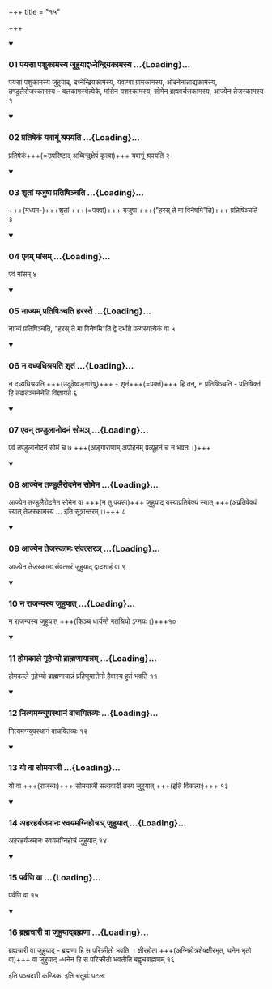 +++
title = "१५"

+++

<div class="js_include" includetitle="true" newlevelforh1="3" unfilled="" url="/vedAH_yajuH/taittirIyam/sUtram/ApastambaH/shrautam/vishvAsa-prastutiH/06/15/01_payasA_pashukAmasya_juhuyAddadhnendriyakAmasya.md">
<details open><summary><h3>01 पयसा पशुकामस्य जुहुयाद्दध्नेन्द्रियकामस्य ...{Loading}...</h3></summary>

पयसा पशुकामस्य जुहुयाद्, दध्नेन्द्रियकामस्य, यवाग्वा ग्रामकामस्य, ओदनेनान्नाद्यकामस्य, तण्डुलैरोजस्कामस्य - बलकामस्येत्येके, मांसेन यशस्कामस्य, सोमेन ब्रह्मवर्चसकामस्य, आज्येन तेजस्कामस्य १  

</details>
</div>

<div class="js_include collapsed" newlevelforh1="4" title="सर्वाष् टीकाः" url="/vedAH_yajuH/taittirIyam/sUtram/ApastambaH/shrautam/sarvASh_TIkAH/06/15/01_payasA_pashukAmasya_juhuyAddadhnendriyakAmasya.md"> </div>



<div class="js_include collapsed" newlevelforh1="4" title="मूलम्" url="/vedAH_yajuH/taittirIyam/sUtram/ApastambaH/shrautam/mUlam/06/15/01_payasA_pashukAmasya_juhuyAddadhnendriyakAmasya.md"> </div>


<div class="js_include" includetitle="true" newlevelforh1="3" unfilled="" url="/vedAH_yajuH/taittirIyam/sUtram/ApastambaH/shrautam/vishvAsa-prastutiH/06/15/02_pratiShekaM_yavAgUM_shrapayati.md">
<details open><summary><h3>02 प्रतिषेकं यवागूं श्रपयति ...{Loading}...</h3></summary>

प्रतिषेकं+++(=उपरिष्टाद् अब्बिन्दुक्षेपं कृत्वा)+++ यवागूं श्रपयति २  

</details>
</div>

<div class="js_include collapsed" newlevelforh1="4" title="सर्वाष् टीकाः" url="/vedAH_yajuH/taittirIyam/sUtram/ApastambaH/shrautam/sarvASh_TIkAH/06/15/02_pratiShekaM_yavAgUM_shrapayati.md"> </div>



<div class="js_include collapsed" newlevelforh1="4" title="मूलम्" url="/vedAH_yajuH/taittirIyam/sUtram/ApastambaH/shrautam/mUlam/06/15/02_pratiShekaM_yavAgUM_shrapayati.md"> </div>


<div class="js_include" includetitle="true" newlevelforh1="3" unfilled="" url="/vedAH_yajuH/taittirIyam/sUtram/ApastambaH/shrautam/vishvAsa-prastutiH/06/15/03_shRtAM_yajuShA_pratiShinchati.md">
<details open><summary><h3>03 शृतां यजुषा प्रतिषिञ्चति ...{Loading}...</h3></summary>

+++(मध्यम-)+++शृतां +++(=पक्वां)+++ यजुषा +++("हरस् ते मा विनैषमि"ति)+++ प्रतिषिञ्चति ३  

</details>
</div>

<div class="js_include collapsed" newlevelforh1="4" title="सर्वाष् टीकाः" url="/vedAH_yajuH/taittirIyam/sUtram/ApastambaH/shrautam/sarvASh_TIkAH/06/15/03_shRtAM_yajuShA_pratiShinchati.md"> </div>



<div class="js_include collapsed" newlevelforh1="4" title="मूलम्" url="/vedAH_yajuH/taittirIyam/sUtram/ApastambaH/shrautam/mUlam/06/15/03_shRtAM_yajuShA_pratiShinchati.md"> </div>


<div class="js_include" includetitle="true" newlevelforh1="3" unfilled="" url="/vedAH_yajuH/taittirIyam/sUtram/ApastambaH/shrautam/vishvAsa-prastutiH/06/15/04_evam_mAMsam.md">
<details open><summary><h3>04 एवम् मांसम् ...{Loading}...</h3></summary>

एवं मांसम् ४  

</details>
</div>

<div class="js_include collapsed" newlevelforh1="4" title="सर्वाष् टीकाः" url="/vedAH_yajuH/taittirIyam/sUtram/ApastambaH/shrautam/sarvASh_TIkAH/06/15/04_evam_mAMsam.md"> </div>



<div class="js_include collapsed" newlevelforh1="4" title="मूलम्" url="/vedAH_yajuH/taittirIyam/sUtram/ApastambaH/shrautam/mUlam/06/15/04_evam_mAMsam.md"> </div>


<div class="js_include" includetitle="true" newlevelforh1="3" unfilled="" url="/vedAH_yajuH/taittirIyam/sUtram/ApastambaH/shrautam/vishvAsa-prastutiH/06/15/05_nAjyam_pratiShinchati_haraste.md">
<details open><summary><h3>05 नाज्यम् प्रतिषिञ्चति हरस्ते ...{Loading}...</h3></summary>

नाज्यं प्रतिषिञ्चति, "हरस् ते मा विनैषमि"ति द्वे दर्भाग्रे प्रत्यस्यत्येकं वा ५  

</details>
</div>

<div class="js_include collapsed" newlevelforh1="4" title="सर्वाष् टीकाः" url="/vedAH_yajuH/taittirIyam/sUtram/ApastambaH/shrautam/sarvASh_TIkAH/06/15/05_nAjyam_pratiShinchati_haraste.md"> </div>



<div class="js_include collapsed" newlevelforh1="4" title="मूलम्" url="/vedAH_yajuH/taittirIyam/sUtram/ApastambaH/shrautam/mUlam/06/15/05_nAjyam_pratiShinchati_haraste.md"> </div>


<div class="js_include" includetitle="true" newlevelforh1="3" unfilled="" url="/vedAH_yajuH/taittirIyam/sUtram/ApastambaH/shrautam/vishvAsa-prastutiH/06/15/06_na_dadhyadhishrayati_shRtaM.md">
<details open><summary><h3>06 न दध्यधिश्रयति शृतं ...{Loading}...</h3></summary>

न दध्यधिश्रयति +++(उदूढेष्वङ्गारेषु)+++ - शृतं+++(=पक्तं)+++ हि तन्, न प्रतिषिञ्चति - प्रतिषिक्तं हि तदातञ्चनेनेति विज्ञायते ६  

</details>
</div>

<div class="js_include collapsed" newlevelforh1="4" title="सर्वाष् टीकाः" url="/vedAH_yajuH/taittirIyam/sUtram/ApastambaH/shrautam/sarvASh_TIkAH/06/15/06_na_dadhyadhishrayati_shRtaM.md"> </div>



<div class="js_include collapsed" newlevelforh1="4" title="मूलम्" url="/vedAH_yajuH/taittirIyam/sUtram/ApastambaH/shrautam/mUlam/06/15/06_na_dadhyadhishrayati_shRtaM.md"> </div>


<div class="js_include" includetitle="true" newlevelforh1="3" unfilled="" url="/vedAH_yajuH/taittirIyam/sUtram/ApastambaH/shrautam/vishvAsa-prastutiH/06/15/07_evan_taNDulAnodanaM_soma~n.md">
<details open><summary><h3>07 एवन् तण्डुलानोदनं सोमञ् ...{Loading}...</h3></summary>

एवं तण्डुलानोदनं सोमं च ७ +++(अङ्गाराणाम् अपोहनम् प्रत्यूहनं च न भवतः।)+++  

</details>
</div>

<div class="js_include collapsed" newlevelforh1="4" title="सर्वाष् टीकाः" url="/vedAH_yajuH/taittirIyam/sUtram/ApastambaH/shrautam/sarvASh_TIkAH/06/15/07_evan_taNDulAnodanaM_soma~n.md"> </div>



<div class="js_include collapsed" newlevelforh1="4" title="मूलम्" url="/vedAH_yajuH/taittirIyam/sUtram/ApastambaH/shrautam/mUlam/06/15/07_evan_taNDulAnodanaM_soma~n.md"> </div>


<div class="js_include" includetitle="true" newlevelforh1="3" unfilled="" url="/vedAH_yajuH/taittirIyam/sUtram/ApastambaH/shrautam/vishvAsa-prastutiH/06/15/08_Ajyena_taNDulairodanena_somena.md">
<details open><summary><h3>08 आज्येन तण्डुलैरोदनेन सोमेन ...{Loading}...</h3></summary>

आज्येन तण्डुलैरोदनेन सोमेन वा +++(न तु पयसा)+++ जुहुयाद् यस्याप्रतिषेक्यं स्यात् +++(अप्रतिषेक्यं स्यात् तेजस्कामस्य … इति सूत्रान्तरम्।)+++ ८  

</details>
</div>

<div class="js_include collapsed" newlevelforh1="4" title="सर्वाष् टीकाः" url="/vedAH_yajuH/taittirIyam/sUtram/ApastambaH/shrautam/sarvASh_TIkAH/06/15/08_Ajyena_taNDulairodanena_somena.md"> </div>



<div class="js_include collapsed" newlevelforh1="4" title="मूलम्" url="/vedAH_yajuH/taittirIyam/sUtram/ApastambaH/shrautam/mUlam/06/15/08_Ajyena_taNDulairodanena_somena.md"> </div>


<div class="js_include" includetitle="true" newlevelforh1="3" unfilled="" url="/vedAH_yajuH/taittirIyam/sUtram/ApastambaH/shrautam/vishvAsa-prastutiH/06/15/09_Ajyena_tejaskAmaH_saMvatsara~n.md">
<details open><summary><h3>09 आज्येन तेजस्कामः संवत्सरञ् ...{Loading}...</h3></summary>

आज्येन तेजस्कामः संवत्सरं जुहुयाद् द्वादशाहं वा ९  

</details>
</div>

<div class="js_include collapsed" newlevelforh1="4" title="सर्वाष् टीकाः" url="/vedAH_yajuH/taittirIyam/sUtram/ApastambaH/shrautam/sarvASh_TIkAH/06/15/09_Ajyena_tejaskAmaH_saMvatsara~n.md"> </div>



<div class="js_include collapsed" newlevelforh1="4" title="मूलम्" url="/vedAH_yajuH/taittirIyam/sUtram/ApastambaH/shrautam/mUlam/06/15/09_Ajyena_tejaskAmaH_saMvatsara~n.md"> </div>


<div class="js_include" includetitle="true" newlevelforh1="3" unfilled="" url="/vedAH_yajuH/taittirIyam/sUtram/ApastambaH/shrautam/vishvAsa-prastutiH/06/15/10_na_rAjanyasya_juhuyAt.md">
<details open><summary><h3>10 न राजन्यस्य जुहुयात् ...{Loading}...</h3></summary>

न राजन्यस्य जुहुयात् +++(किञ्च धार्यन्ते गतश्रियो ऽग्नयः।)+++१०  

</details>
</div>

<div class="js_include collapsed" newlevelforh1="4" title="सर्वाष् टीकाः" url="/vedAH_yajuH/taittirIyam/sUtram/ApastambaH/shrautam/sarvASh_TIkAH/06/15/10_na_rAjanyasya_juhuyAt.md"> </div>



<div class="js_include collapsed" newlevelforh1="4" title="मूलम्" url="/vedAH_yajuH/taittirIyam/sUtram/ApastambaH/shrautam/mUlam/06/15/10_na_rAjanyasya_juhuyAt.md"> </div>


<div class="js_include" includetitle="true" newlevelforh1="3" unfilled="" url="/vedAH_yajuH/taittirIyam/sUtram/ApastambaH/shrautam/vishvAsa-prastutiH/06/15/11_homakAle_gRhebhyo_brAhmaNAyAnnam.md">
<details open><summary><h3>11 होमकाले गृहेभ्यो ब्राह्मणायान्नम् ...{Loading}...</h3></summary>

होमकाले गृहेभ्यो ब्राह्मणायान्नं प्रहिणुयात्तेनो हैवास्य हुतं भवति ११  

</details>
</div>

<div class="js_include collapsed" newlevelforh1="4" title="सर्वाष् टीकाः" url="/vedAH_yajuH/taittirIyam/sUtram/ApastambaH/shrautam/sarvASh_TIkAH/06/15/11_homakAle_gRhebhyo_brAhmaNAyAnnam.md"> </div>



<div class="js_include collapsed" newlevelforh1="4" title="मूलम्" url="/vedAH_yajuH/taittirIyam/sUtram/ApastambaH/shrautam/mUlam/06/15/11_homakAle_gRhebhyo_brAhmaNAyAnnam.md"> </div>


<div class="js_include" includetitle="true" newlevelforh1="3" unfilled="" url="/vedAH_yajuH/taittirIyam/sUtram/ApastambaH/shrautam/vishvAsa-prastutiH/06/15/12_nityamagnyupasthAnaM_vAchayitavyaH.md">
<details open><summary><h3>12 नित्यमग्न्युपस्थानं वाचयितव्यः ...{Loading}...</h3></summary>

नित्यमग्न्युपस्थानं वाचयितव्यः १२  

</details>
</div>

<div class="js_include collapsed" newlevelforh1="4" title="सर्वाष् टीकाः" url="/vedAH_yajuH/taittirIyam/sUtram/ApastambaH/shrautam/sarvASh_TIkAH/06/15/12_nityamagnyupasthAnaM_vAchayitavyaH.md"> </div>



<div class="js_include collapsed" newlevelforh1="4" title="मूलम्" url="/vedAH_yajuH/taittirIyam/sUtram/ApastambaH/shrautam/mUlam/06/15/12_nityamagnyupasthAnaM_vAchayitavyaH.md"> </div>


<div class="js_include" includetitle="true" newlevelforh1="3" unfilled="" url="/vedAH_yajuH/taittirIyam/sUtram/ApastambaH/shrautam/vishvAsa-prastutiH/06/15/13_yo_vA_somayAjI.md">
<details open><summary><h3>13 यो वा सोमयाजी ...{Loading}...</h3></summary>

यो वा +++(राजन्यः)+++ सोमयाजी सत्यवादी तस्य जुहुयात् +++(इति विकल्पः)+++ १३  

</details>
</div>

<div class="js_include collapsed" newlevelforh1="4" title="सर्वाष् टीकाः" url="/vedAH_yajuH/taittirIyam/sUtram/ApastambaH/shrautam/sarvASh_TIkAH/06/15/13_yo_vA_somayAjI.md"> </div>



<div class="js_include collapsed" newlevelforh1="4" title="मूलम्" url="/vedAH_yajuH/taittirIyam/sUtram/ApastambaH/shrautam/mUlam/06/15/13_yo_vA_somayAjI.md"> </div>


<div class="js_include" includetitle="true" newlevelforh1="3" unfilled="" url="/vedAH_yajuH/taittirIyam/sUtram/ApastambaH/shrautam/vishvAsa-prastutiH/06/15/14_aharaharyajamAnaH_svayamagnihotra~n_juhuyAt.md">
<details open><summary><h3>14 अहरहर्यजमानः स्वयमग्निहोत्रञ् जुहुयात् ...{Loading}...</h3></summary>

अहरहर्यजमानः स्वयमग्निहोत्रं जुहुयात् १४  

</details>
</div>

<div class="js_include collapsed" newlevelforh1="4" title="सर्वाष् टीकाः" url="/vedAH_yajuH/taittirIyam/sUtram/ApastambaH/shrautam/sarvASh_TIkAH/06/15/14_aharaharyajamAnaH_svayamagnihotra~n_juhuyAt.md"> </div>



<div class="js_include collapsed" newlevelforh1="4" title="मूलम्" url="/vedAH_yajuH/taittirIyam/sUtram/ApastambaH/shrautam/mUlam/06/15/14_aharaharyajamAnaH_svayamagnihotra~n_juhuyAt.md"> </div>


<div class="js_include" includetitle="true" newlevelforh1="3" unfilled="" url="/vedAH_yajuH/taittirIyam/sUtram/ApastambaH/shrautam/vishvAsa-prastutiH/06/15/15_parvaNi_vA.md">
<details open><summary><h3>15 पर्वणि वा ...{Loading}...</h3></summary>

पर्वणि वा १५  

</details>
</div>

<div class="js_include collapsed" newlevelforh1="4" title="सर्वाष् टीकाः" url="/vedAH_yajuH/taittirIyam/sUtram/ApastambaH/shrautam/sarvASh_TIkAH/06/15/15_parvaNi_vA.md"> </div>



<div class="js_include collapsed" newlevelforh1="4" title="मूलम्" url="/vedAH_yajuH/taittirIyam/sUtram/ApastambaH/shrautam/mUlam/06/15/15_parvaNi_vA.md"> </div>


<div class="js_include" includetitle="true" newlevelforh1="3" unfilled="" url="/vedAH_yajuH/taittirIyam/sUtram/ApastambaH/shrautam/vishvAsa-prastutiH/06/15/16_brahmachArI_vA_juhuyAdbrahmaNA.md">
<details open><summary><h3>16 ब्रह्मचारी वा जुहुयाद्ब्रह्मणा ...{Loading}...</h3></summary>

ब्रह्मचारी वा जुहुयाद् - ब्रह्मणा हि स परिक्रीतो भवति । क्षीरहोता +++(अग्निहोत्रशेषक्षीरभृत्, धनेन भृतो वा)+++ वा जुहुयाद् -धनेन हि स परिक्रीतो भवतीति बह्वृचब्राह्मणम् १६  

</details>
</div>

<div class="js_include collapsed" newlevelforh1="4" title="सर्वाष् टीकाः" url="/vedAH_yajuH/taittirIyam/sUtram/ApastambaH/shrautam/sarvASh_TIkAH/06/15/16_brahmachArI_vA_juhuyAdbrahmaNA.md"> </div>



<div class="js_include collapsed" newlevelforh1="4" title="मूलम्" url="/vedAH_yajuH/taittirIyam/sUtram/ApastambaH/shrautam/mUlam/06/15/16_brahmachArI_vA_juhuyAdbrahmaNA.md"> </div>





  
इति पञ्चदशी कण्डिका 
इति चतुर्थः पटलः
